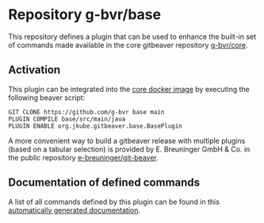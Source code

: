 # Repository g-bvr/base

This repository defines a plugin that can be used to enhance the built-in set of commands made available in the core gitbeaver repository [g-bvr/core](https://github.com/g-bvr/core). 

## Activation

This plugin can be integrated into the [core docker image](https://hub.docker.com/r/gitbeaver/core/tags)
 by executing the following beaver script:

```
GIT CLONE https://github.com/g-bvr base main
PLUGIN COMPILE base/src/main/java
PLUGIN ENABLE org.jkube.gitbeaver.base.BasePlugin
```

A more convenient way to build a gitbeaver release with multiple 
plugins (based on a tabular selection) 
is provided by E. Breuninger GmbH & Co. in the public repository
[e-breuninger/git-beaver](https://github.com/e-breuninger/git-beaver).

## Documentation of defined commands

A list of all commands defined by this plugin can be found in this [automatically generated documentation](https://htmlpreview.github.io/?https://raw.githubusercontent.com/g-bvr/base/main/doc/BasePlugin.html). 